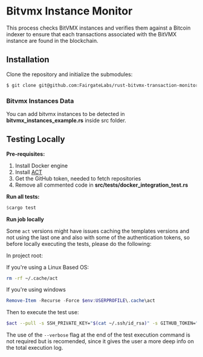 # Bitvmx Instance Monitor

This process checks BitVMX instances and verifies them against a Bitcoin indexer to ensure that each transactions associated with the BitVMX instance are found in the blockchain.

## Installation
Clone the repository and initialize the submodules:
```bash
$ git clone git@github.com:FairgateLabs/rust-bitvmx-transaction-monitor
``` 

### Bitvmx Instances Data

You can add bitvmx instances to be detected in **bitvmx_instances_example.rs** inside src folder.

## Testing Locally

**Pre-requisites:**
1. Install Docker engine
2. Install [ACT](https://nektosact.com/installation/index.html)
3. Get the GitHub token, needed to fetch repositories
4. Remove all commented code in **src/tests/docker_integration_test.rs**

**Run all tests:**
```rust
$cargo test
```

**Run job locally**

Some `act` versions might have issues caching the templates versions and not using the last one and also with some of the authentication tokens, so before locally executing the tests, please do the following:

In project root:

If you're using a Linux Based OS:
```bash
rm -rf ~/.cache/act
```
If you're using windows
```powershell
Remove-Item -Recurse -Force $env:USERPROFILE\.cache\act
```
Then to execute the test use:
```bash
$act --pull -s SSH_PRIVATE_KEY="$(cat ~/.ssh/id_rsa)" -s GITHUB_TOKEN="token" -s REPO_ACCESS_TOKEN="token" -j 'local_test'
```
The use of the `--verbose` flag at the end of the test execution command is not required but is recomended, since it gives the user a more deep info on the total execution log.
